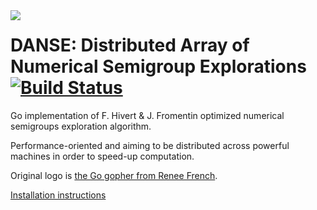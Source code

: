 <img align="left" src="http://i.imgur.com/lYlzXdA.png">

# DANSE: Distributed Array of Numerical Semigroup Explorations [![Build Status](https://travis-ci.org/efournival/ter-lri.svg?branch=master)](https://travis-ci.org/efournival/ter-lri)

Go implementation of F. Hivert & J. Fromentin optimized numerical semigroups exploration algorithm.

Performance-oriented and aiming to be distributed across powerful machines in order to speed-up computation.

Original logo is [the Go gopher from Renee French](https://blog.golang.org/gopher).

[Installation instructions](https://github.com/efournival/ter-lri/blob/master/danse/INSTALLATION.md)
